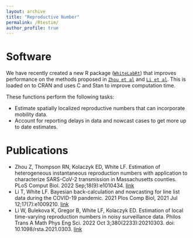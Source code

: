 ```yaml
---
layout: archive
title: "Reproductive Number"
permalink: /Rtestim/
author_profile: true
---
```


Software
========

We have recently created a new R package ([`WhiteLabRt`](https://github.com/cmilando/WhiteLabRt)) that improves performance on the methods proposed in [`Zhou et al`][1] and [`Li et al`][2]. This is loaded on to CRAN and uses C and Stan to improve computation time. 

These functions perform the following tasks:

- Estimate spatially localized reproductive numbers that can incorporate mobility data.
- Account for reporting delays in data and nowcast cases to get more up to date estimates.


Publications
============

- Zhou Z, Thompson RN, Kolaczyk ED, White LF. Estimation of heterogeneous instantaneous reproduction numbers with application to characterize SARS-CoV-2 transmission in Massachusetts counties. PLoS Comput Biol. 2022 Sep;18(9):e1010434. [link][1]
- Li T, White LF. Bayesian back-calculation and nowcasting for line list data during the COVID-19 pandemic. 2021 Plos Comp Biol, 2021 Jul 12;17(7):e1009210. [link][2]
- Li W, Bulekova K, Gregor B, White LF, Kolaczyk ED. Estimation of local time-varying reproduction numbers in noisy surveillance data. Philos Trans A Math Phys Eng Sci. 2022 Oct 3;380(2233):20210303. doi: 10.1098/rsta.2021.0303. [link][3]




[1]: <https://journals.plos.org/ploscompbiol/article?id=10.1371/journal.pcbi.1010434> 
[2]: <https://journals.plos.org/ploscompbiol/article?id=10.1371/journal.pcbi.1009210>
[3]: <https://pubmed.ncbi.nlm.nih.gov/35965456/>
